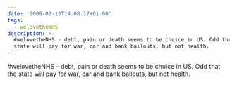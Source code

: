 ```yaml
---
date: '2009-08-13T14:08:17+01:00'
tags:
  - welovetheNHS
description: >-
  #welovetheNHS - debt, pain or death seems to be choice in US. Odd that the
  state will pay for war, car and bank bailouts, but not health.
---
```

#welovetheNHS - debt, pain or death seems to be choice in US. Odd that the state will pay for war, car and bank bailouts, but not health.

